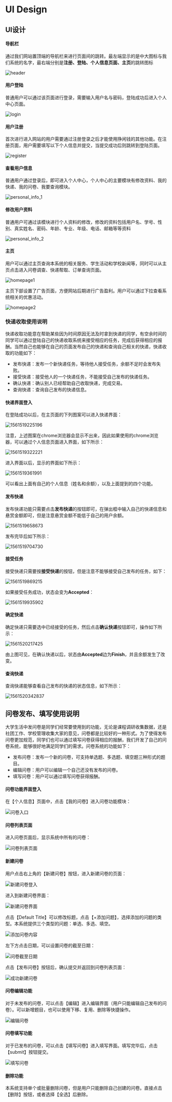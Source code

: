 # UI Design

## UI设计

#### 导航栏

通过我们网站置顶端的导航栏来进行页面间的跳转。最左端显示的是中大图标与我们系统的名字，最右端分别是**注册、登陆、个人信息页面、主页**的跳转图标

![header](./文档内容/软件设计文档/images/header.jpg)

#### 用户登陆

普通用户可以通过该页面进行登录，需要输入用户名与密码，登陆成功后进入个人中心页面。

![login](./文档内容/软件设计文档/images/login.jpg)

#### 用户注册

首次进行进入网站的用户需要通过注册登录之后才能使用挣闲钱的其他功能。在注册页面，用户需要填写以下个人信息并提交，当提交成功后则跳转到登陆页面。

![register](./文档内容/软件设计文档/images/register.jpg)

#### 查看用户信息

普通用户通过登录后，即可进入个人中心，个人中心的主要模块有修改资料、我的快递、我的问卷、我要查询模块。

![personal_info_1](./文档内容/软件设计文档/images/personal_info_1.jpg)

#### 修改用户资料

普通用户可通过该模块进行个人资料的修改，修改的资料包括用户名、学号、性别、真实姓名、密码、年龄、专业、年级、电话、邮箱等等资料

![personal_info_2](./文档内容/软件设计文档/images/personal_info_2.jpg)

#### 主页

用户可以通过主页查询本系统的相关服务、学生活动和学校新闻等，同时可以从主页点击进入问卷调查、快递帮取、订单查询页面。

![homepage1](./文档内容/软件设计文档/images/homepage1.jpg)

主页下部设置了广告页面，方便网站后期进行广告盈利。用户可以通过下拉查看系统相关的优惠活动。

![homepage2](./文档内容/软件设计文档/images/homepage2.jpg)

### 快递收取使用说明

快递收取功能意在帮助某些因为时间原因无法及时拿到快递的同学，有空余时间的同学可以通过登陆自己的快递收取系统来接受相应的任务，完成后获得相应的报酬。当然自己也能够在自己的页面发布自己的快递和查询自己相关的快递，快递收取的功能如下：

- 发布快递：发布一个新快递任务，等待他人接受任务，余额不足时会发布失败。
- 接受快递：接受他人的一个快递任务，不能接受自己发布的快递任务。
- 确认快递：确认别人已经帮助自己收取快递，完成交易。
- 查询快递：查询自己发布的快递信息。

#### 快递界面登入

在登陆成功以后，在主页面的下列图案可以进入快递界面：

![1561519225196](./文档内容/软件设计文档/images/1.png)

注意，上述图案在chrome浏览器会显示不出来，因此如果使用的chrome浏览器，可以通过个人信息页面进入界面，如下所示：

![1561519322221](./文档内容/软件设计文档/images/2.png)

进入界面以后，显示的界面如下所示：

![1561519361991](./文档内容/软件设计文档/images/3.png)

可以看出上面有自己的个人信息（姓名和余额），以及上面提到的四个功能。

#### 发布快递

发布快递功能只需要点击**发布快递**的按钮即可，在弹出框中输入自己的快递信息和悬赏金额即可，但是注意悬赏金额不能低于自己的用户余额。

![1561519658673](./文档内容/软件设计文档/images/4.png)

发布完毕后如下所示：

![1561519704730](./文档内容/软件设计文档/images/5.png)

#### 接受任务

接受快递只需要按**接受快递**的按钮，但是注意不能够接受自己发布的任务，如下：

![1561519869215](./文档内容/软件设计文档/images/6.png)

如果接受任务成功，状态会变为**Accepted**：

![1561519935902](./文档内容/软件设计文档/images/7.png)

#### 确定快递

确定快递只需要选中已经接受的任务，然后点击**确认快递**按钮即可，操作如下所示：

![1561520217425](./文档内容/软件设计文档/images/8.png)

由上图可见，在确认快递以后，状态由**Accepted**边为**Finish**，并且余额发生了改变。

#### 查询快递

查询快递能够查看自己发布的快递的状态信息，如下所示：

![1561520342837](./文档内容/软件设计文档/images/9.png)

## 问卷发布、填写使用说明

大学生活中发问卷是同学们经常要使用到的功能，无论是课程调研收集数据，还是社团工作、学校管理收集大家的意见，问卷都是比较好的一种形式。为了使得发布问卷更加规范，同学们也可以通过填写问卷获得相应的报酬，我们开发了自己的问卷系统，能够很好地满足同学们的需求。问卷系统的功能如下：

- 发布问卷：发布一个新的问卷，可支持单选题、多选题、填空题三种形式的题目。
- 编辑问卷：用户可以编辑一个自己还没有发布的问卷。
- 填写问卷：用户可以通过填写问卷获得报酬。

#### 问卷功能界面登入

在【个人信息】页面中，点击【我的问卷】进入问卷功能模块：

![问卷入口](./文档内容/软件设计文档/images/q1.png)

#### 问卷列表页面

进入问卷页面后，显示系统中所有的问卷：

![问卷列表页面](./文档内容/软件设计文档/images/q2.png)

#### 新建问卷

用户点击右上角的【新建问卷】按钮，进入新建问卷的页面：

![新建问卷登入](./文档内容/软件设计文档/images/q3.png)

进入到新建问卷界面：

![新建问卷界面](./文档内容/软件设计文档/images/q4.png)

点击【Default Title】可以修改标题，点击【+添加问题】，选择添加的问题的类型。本系统提供三个类型的问题：单选、多选、填空。

![添加问卷内容](./文档内容/软件设计文档/images/q5.png)

左下方点击日期，可以设置问卷的截至日期：

![问卷截至日期](./文档内容/软件设计文档/images/q6.png)

点击【发布问卷】按钮后，确认提交并返回到问卷列表页面：

![成功新建问卷](./文档内容/软件设计文档/images/q7.png)

#### 问卷编辑功能

对于未发布的问卷，可以点击【编辑】进入编辑界面（用户只能编辑自己发布的问卷）。可以新增题目，也可以使用下移、复用、删除等快捷操作。

![编辑问卷](./文档内容/软件设计文档/images/q8.png)

#### 问卷填写功能

对于已发布的问卷，可以点击【填写问卷】进入填写界面。填写完毕后，点击【submit】按钮提交。

![填写问卷](./文档内容/软件设计文档/images/q9.png)

#### 删除功能

本系统支持单个或批量删除问卷，但是用户只能删除自己创建的问卷。直接点击【删除】按钮，或者选择【全选】后删除。
